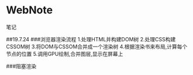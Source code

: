 # WebNote
笔记

##19.7.24
###浏览器渲染流程
1.处理HTML并构建DOM树
2.处理CSS构建CSSOM树
3.将DOM与CSSOM合并成一个渲染树
4.根据渲染书来布局,计算每个节点的位置
5.调用GPU绘制,合并图层,显示在屏幕上

###阻塞渲染
